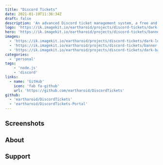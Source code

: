 ```yaml
---
title: "Discord Tickets"
date: 2021-01-19T11:36:34Z
draft: false
description: 'An advanced Discord ticket management system, a free and open-source alternative to common ticket bots.'
logo: 'https://ik.imagekit.io/eartharoid/projects/discord-tickets/dark-logo.png'
hero: 'https://ik.imagekit.io/eartharoid/projects/discord-tickets/banner-v2-gradient-compressed-darker.png'
images:
  - 'https://ik.imagekit.io/eartharoid/projects/discord-tickets/dark-logo.png'
  - 'https://ik.imagekit.io/eartharoid/projects/discord-tickets/banner-v2-gradient-compressed-darker-with-text.png'
  - 'https://ik.imagekit.io/eartharoid/projects/discord-tickets/dark-banner-v2-wtih-text-large.png'
categories:
  - 'personal'
tags:
    - 'node.js'
    - 'discord'
links:
  - name: 'GitHub'
    icon: 'fab fa-github'
    url: 'https://github.com/eartharoid/DiscordTickets'
github:
  - 'eartharoid/DiscordTickets'
  - 'eartharoid/DiscordTickets-Portal'
---
```


## Screenshots

## About

## Support
